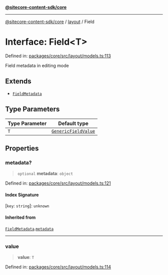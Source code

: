 [**@sitecore-content-sdk/core**](../../README.md)

***

[@sitecore-content-sdk/core](../../README.md) / [layout](../README.md) / Field

# Interface: Field\<T\>

Defined in: [packages/core/src/layout/models.ts:113](https://github.com/Sitecore/content-sdk/blob/8372963af6d72e215aef15561296762273d04314/packages/core/src/layout/models.ts#L113)

Field metadata in editing mode

## Extends

- [`FieldMetadata`](FieldMetadata.md)

## Type Parameters

| Type Parameter | Default type |
| ------ | ------ |
| `T` | [`GenericFieldValue`](../type-aliases/GenericFieldValue.md) |

## Properties

### metadata?

> `optional` **metadata**: `object`

Defined in: [packages/core/src/layout/models.ts:121](https://github.com/Sitecore/content-sdk/blob/8372963af6d72e215aef15561296762273d04314/packages/core/src/layout/models.ts#L121)

#### Index Signature

\[`key`: `string`\]: `unknown`

#### Inherited from

[`FieldMetadata`](FieldMetadata.md).[`metadata`](FieldMetadata.md#metadata)

***

### value

> **value**: `T`

Defined in: [packages/core/src/layout/models.ts:114](https://github.com/Sitecore/content-sdk/blob/8372963af6d72e215aef15561296762273d04314/packages/core/src/layout/models.ts#L114)
